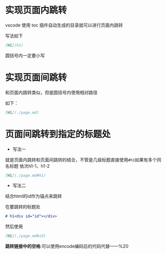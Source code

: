 # 实现页面内跳转

vscode 使用 toc 插件自动生成的目录就可以进行页面内跳转

写法如下

```md
[H1](h1)
```
圆括号内一定要小写

# 实现页面间跳转

和页面内跳转类似，但是圆括号内使用相对路径

如下：

```markdown
[H1](./page.md)
```

# 页面间跳转到指定的标题处

- 写法一

就是页面内跳转和页面间跳转的结合，不管是几级标题直接使用`#h1`如果有多个同名标题 依次h1-1、h1-2

```markdown
[H1](./page.md#h1)
```

- 写法二

结合html的id作为锚点来跳转

在要跳转的标题处

```markdown
# h1<div id="id"></div>
```

然后使用

```markdown
[H1](./page.md#id)
```

**跳转链接中的空格**:可以使用encode编码后的代码代替——%20